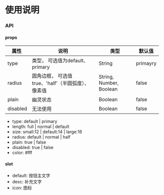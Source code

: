 # 使用说明

### API

#### props

| 属性  | 说明 | 类型 | 默认值|
| ----- |------| -----| -----|
| type | 类型， 可选值为default、 primary | String | primayry |
| radius | 圆角边框， 可选值true、'half'（半圆弧度）、像素值 | String, Number, Boolean | false |
| plain | 幽灵状态 | Boolean | false |
| disabled | 无法使用 | Boolean | false |





- type: default | primary
- length: full | normal | default
- size: small:12 | default:14 | large:16
- radius: default | normal | half
- plain: true | false
- disabled: true | false
- color: #fff

#### slot
- default: 按钮主文字
- desc: 补充文字
- icon: 图标





